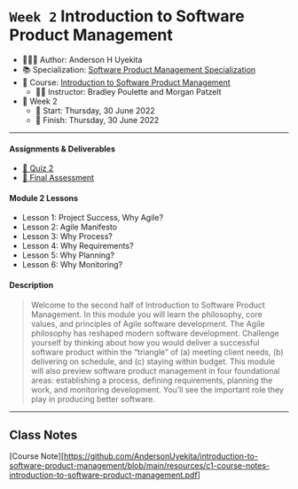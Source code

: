 `Week 2` Introduction to Software Product Management
================

-   👨🏻‍💻 Author: Anderson H Uyekita
-   📚 Specialization:
    <a href="https://www.coursera.org/specializations/product-management"
    target="_blank" rel="noopener">Software Product Management
    Specialization</a>
-   📖 Course: <a
    href="https://www.coursera.org/learn/introduction-to-software-product-management"
    target="_blank" rel="noopener">Introduction to Software Product
    Management</a>
    -   🧑‍🏫 Instructor: Bradley Poulette and Morgan Patzelt
-   📆 Week 2
    -   🚦 Start: Thursday, 30 June 2022
    -   🏁 Finish: Thursday, 30 June 2022

------------------------------------------------------------------------

#### Assignments & Deliverables

-   [📝 Quiz 2](./quiz-2_introduction-to-software-product-management.md)
-   [📝 Final
    Assessment](./final-assessment_introduction-to-software-product-management.md)

#### Module 2 Lessons

-   Lesson 1: Project Success, Why Agile?
-   Lesson 2: Agile Manifesto
-   Lesson 3: Why Process?
-   Lesson 4: Why Requirements?
-   Lesson 5: Why Planning?
-   Lesson 6: Why Monitoring?

#### Description

> Welcome to the second half of Introduction to Software Product
> Management. In this module you will learn the philosophy, core values,
> and principles of Agile software development. The Agile philosophy has
> reshaped modern software development. Challenge yourself by thinking
> about how you would deliver a successful software product within the
> “triangle” of (a) meeting client needs, (b) delivering on schedule,
> and (c) staying within budget. This module will also preview software
> product management in four foundational areas: establishing a process,
> defining requirements, planning the work, and monitoring development.
> You’ll see the important role they play in producing better software.

------------------------------------------------------------------------

## Class Notes

\[Course
Note\]\[<https://github.com/AndersonUyekita/introduction-to-software-product-management/blob/main/resources/c1-course-notes-introduction-to-software-product-management.pdf>\]
